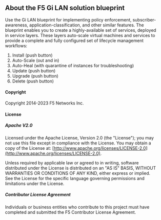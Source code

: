 ## About the F5 Gi LAN solution blueprint

Use the Gi LAN blueprint for implementing policy enforcement, subscriber-awareness, application-classification, 
and other similar features. The blueprint enables you to create a highly-available set of services, deployed 
in service layers. These layers auto-scale virtual machines and services to provide a complete and fully configured 
set of lifecycle management workflows:

1.  Install (push button)
2.  Auto-Scale (out and in)
3.  Auto-Heal (with quarantine of instances for troubleshooting)
4.  Update (push button)
5.  Upgrade (push button)
6.  Delete (push button) 

#### Copyright
Copyright 2014-2023 F5 Networks Inc.

#### License

##### Apache V2.0 
Licensed under the Apache License, Version 2.0 (the "License"); you may not use this file except in compliance with the License. You may obtain a copy of the License at: [http://www.apache.org/licenses/LICENSE-2.0](http://www.apache.org/licenses/LICENSE-2.0).

Unless required by applicable law or agreed to in writing, software distributed under the License is distributed on an "AS IS" BASIS, WITHOUT WARRANTIES OR CONDITIONS OF ANY KIND, either express or implied. See the License for the specific language governing permissions and limitations under the License.

##### Contributor License Agreement
Individuals or business entities who contribute to this project must have completed and submitted the F5 Contributor License Agreement.
